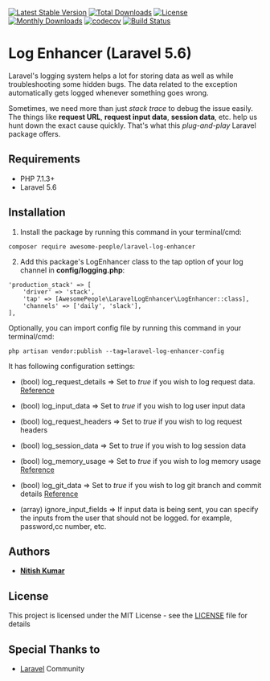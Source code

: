[![Latest Stable Version](https://poser.pugx.org/awesome-people/laravel-log-enhancer/v/stable?format=flat-square)](https://packagist.org/packages/awesome-people/laravel-log-enhancer)
[![Total Downloads](https://poser.pugx.org/awesome-people/laravel-log-enhancer/downloads?format=flat-square)](https://packagist.org/packages/awesome-people/laravel-log-enhancer)
[![License](https://poser.pugx.org/awesome-people/laravel-log-enhancer/license?format=flat-square)](https://packagist.org/packages/awesome-people/laravel-log-enhancer)
[![Monthly Downloads](https://poser.pugx.org/awesome-people/laravel-log-enhancer/d/monthly?format=flat-square)](https://packagist.org/packages/awesome-people/laravel-log-enhancer)
[![codecov](https://codecov.io/gh/awesome-people-inc/log-enhancer/branch/master/graph/badge.svg)](https://codecov.io/gh/awesome-people-inc/log-enhancer/branch/master)
[![Build Status](https://travis-ci.com/awesome-people-inc/log-enhancer.svg?branch=master)](https://travis-ci.com/awesome-people-inc/log-enhancer)

# Log Enhancer (Laravel 5.6)
Laravel's logging system helps a lot for storing data as well as while troubleshooting some hidden bugs. The data related to the exception automatically gets logged whenever something goes wrong.

Sometimes, we need more than just *stack trace* to debug the issue easily. The things like **request URL**, **request input data**, **session data**, etc. help us hunt down the exact cause quickly. That's what this *plug-and-play* Laravel package offers.



## Requirements

* PHP 7.1.3+
* Laravel 5.6

## Installation

1) Install the package by running this command in your terminal/cmd:
```
composer require awesome-people/laravel-log-enhancer
```

2) Add this package's LogEnhancer class to the tap option of your log channel in **config/logging.php**:
```
'production_stack' => [
    'driver' => 'stack',
    'tap' => [AwesomePeople\LaravelLogEnhancer\LogEnhancer::class],
    'channels' => ['daily', 'slack'],
],
```

Optionally, you can import config file by running this command in your terminal/cmd:
```
php artisan vendor:publish --tag=laravel-log-enhancer-config
```

It has following configuration settings:
* (bool) log_request_details => Set to *true* if you wish to log request data. [Reference](https://github.com/Seldaek/monolog/blob/master/src/Monolog/Processor/WebProcessor.php)

* (bool) log_input_data => Set to *true* if you wish to log user input data

* (bool) log_request_headers => Set to *true* if you wish to log request headers

* (bool) log_session_data => Set to *true* if you wish to log session data

* (bool) log_memory_usage => Set to *true* if you wish to log memory usage [Reference](https://github.com/Seldaek/monolog/blob/master/src/Monolog/Processor/MemoryUsageProcessor.php)

* (bool) log_git_data => Set to *true* if you wish to log git branch and commit details [Reference](https://github.com/Seldaek/monolog/blob/master/src/Monolog/Processor/GitProcessor.php)

* (array) ignore_input_fields => If input data is being sent, you can specify the inputs from the user that should not be logged. for example, password,cc number, etc.

## Authors

* [**Nitish Kumar**](https://github.com/mintunitish)

## License

This project is licensed under the MIT License - see the [LICENSE](LICENSE) file for details

## Special Thanks to

* [Laravel](https://laravel.com) Community
